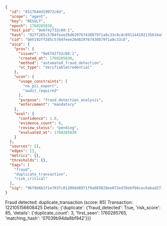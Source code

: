 ```json
{
  "id": "8517644d19972c6d",
  "scope": "agent",
  "key": "RESULT",
  "epoch": 1760285830,
  "host_pid": "9e6742732c60:1",
  "hash": "92ff285c5784feee26d829767430879f1a8c33c8cdc891144102135634a9a069",
  "cid": "QmV192ff285c5784feee26d829767430879f1a8c33c8",
  "aicp": {
    "prov": {
      "issuer": "9e6742732c60:1",
      "created_at": 1760285830,
      "method": "automated_fraud_detection",
      "vc_type": "VerifiableCredential"
    },
    "ucon": {
      "usage_constraints": [
        "no_pii_export",
        "audit_required"
      ],
      "purpose": "fraud_detection_analysis",
      "enforcement": "mandatory"
    },
    "eval": {
      "confidence": 1.0,
      "evidence_count": 0,
      "review_status": "pending",
      "evaluated_at": 1760285830
    }
  },
  "sources": [],
  "edges": [],
  "metrics": {},
  "thresholds": {},
  "tags": [
    "fraud",
    "duplicate_transaction",
    "risk_critical"
  ],
  "sig": "96f8b6b1f1e7037c01209dd8971f9a665828ee072ed78ebf66cec6abad271a25"
}
```

Fraud detected: duplicate_transaction (score: 85)
Transaction: 122105156608425
Details: {'duplicate': {'fraud_detected': True, 'risk_score': 85, 'details': {'duplicate_count': 3, 'first_seen': 1760285765, 'matching_hash': '07039b94da8bf942'}}}